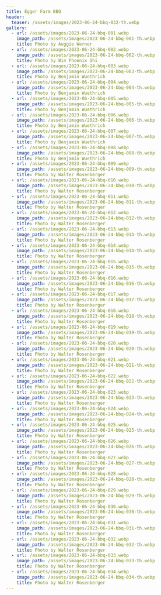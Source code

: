 ```yaml
---
title: Egger Farm BBQ
header:
  teaser: /assets/images/2023-06-24-bbq-032-th.webp
gallery:
  - url: /assets/images/2023-06-24-bbq-001.webp
    image_path: /assets/images/2023-06-24-bbq-001-th.webp
    title: Photo by Auggie Werner
  - url: /assets/images/2023-06-24-bbq-002.webp
    image_path: /assets/images/2023-06-24-bbq-002-th.webp
    title: Photo by Bin Phoenix Shi
  - url: /assets/images/2023-06-24-bbq-003.webp
    image_path: /assets/images/2023-06-24-bbq-003-th.webp
    title: Photo by Benjamin Wuethrich
  - url: /assets/images/2023-06-24-bbq-004.webp
    image_path: /assets/images/2023-06-24-bbq-004-th.webp
    title: Photo by Benjamin Wuethrich
  - url: /assets/images/2023-06-24-bbq-005.webp
    image_path: /assets/images/2023-06-24-bbq-005-th.webp
    title: Photo by Benjamin Wuethrich
  - url: /assets/images/2023-06-24-bbq-006.webp
    image_path: /assets/images/2023-06-24-bbq-006-th.webp
    title: Photo by Benjamin Wuethrich
  - url: /assets/images/2023-06-24-bbq-007.webp
    image_path: /assets/images/2023-06-24-bbq-007-th.webp
    title: Photo by Benjamin Wuethrich
  - url: /assets/images/2023-06-24-bbq-008.webp
    image_path: /assets/images/2023-06-24-bbq-008-th.webp
    title: Photo by Benjamin Wuethrich
  - url: /assets/images/2023-06-24-bbq-009.webp
    image_path: /assets/images/2023-06-24-bbq-009-th.webp
    title: Photo by Walter Rosenberger
  - url: /assets/images/2023-06-24-bbq-010.webp
    image_path: /assets/images/2023-06-24-bbq-010-th.webp
    title: Photo by Walter Rosenberger
  - url: /assets/images/2023-06-24-bbq-011.webp
    image_path: /assets/images/2023-06-24-bbq-011-th.webp
    title: Photo by Walter Rosenberger
  - url: /assets/images/2023-06-24-bbq-012.webp
    image_path: /assets/images/2023-06-24-bbq-012-th.webp
    title: Photo by Walter Rosenberger
  - url: /assets/images/2023-06-24-bbq-013.webp
    image_path: /assets/images/2023-06-24-bbq-013-th.webp
    title: Photo by Walter Rosenberger
  - url: /assets/images/2023-06-24-bbq-014.webp
    image_path: /assets/images/2023-06-24-bbq-014-th.webp
    title: Photo by Walter Rosenberger
  - url: /assets/images/2023-06-24-bbq-015.webp
    image_path: /assets/images/2023-06-24-bbq-015-th.webp
    title: Photo by Walter Rosenberger
  - url: /assets/images/2023-06-24-bbq-016.webp
    image_path: /assets/images/2023-06-24-bbq-016-th.webp
    title: Photo by Walter Rosenberger
  - url: /assets/images/2023-06-24-bbq-017.webp
    image_path: /assets/images/2023-06-24-bbq-017-th.webp
    title: Photo by Walter Rosenberger
  - url: /assets/images/2023-06-24-bbq-018.webp
    image_path: /assets/images/2023-06-24-bbq-018-th.webp
    title: Photo by Walter Rosenberger
  - url: /assets/images/2023-06-24-bbq-019.webp
    image_path: /assets/images/2023-06-24-bbq-019-th.webp
    title: Photo by Walter Rosenberger
  - url: /assets/images/2023-06-24-bbq-020.webp
    image_path: /assets/images/2023-06-24-bbq-020-th.webp
    title: Photo by Walter Rosenberger
  - url: /assets/images/2023-06-24-bbq-021.webp
    image_path: /assets/images/2023-06-24-bbq-021-th.webp
    title: Photo by Walter Rosenberger
  - url: /assets/images/2023-06-24-bbq-022.webp
    image_path: /assets/images/2023-06-24-bbq-022-th.webp
    title: Photo by Walter Rosenberger
  - url: /assets/images/2023-06-24-bbq-023.webp
    image_path: /assets/images/2023-06-24-bbq-023-th.webp
    title: Photo by Walter Rosenberger
  - url: /assets/images/2023-06-24-bbq-024.webp
    image_path: /assets/images/2023-06-24-bbq-024-th.webp
    title: Photo by Walter Rosenberger
  - url: /assets/images/2023-06-24-bbq-025.webp
    image_path: /assets/images/2023-06-24-bbq-025-th.webp
    title: Photo by Walter Rosenberger
  - url: /assets/images/2023-06-24-bbq-026.webp
    image_path: /assets/images/2023-06-24-bbq-026-th.webp
    title: Photo by Walter Rosenberger
  - url: /assets/images/2023-06-24-bbq-027.webp
    image_path: /assets/images/2023-06-24-bbq-027-th.webp
    title: Photo by Walter Rosenberger
  - url: /assets/images/2023-06-24-bbq-028.webp
    image_path: /assets/images/2023-06-24-bbq-028-th.webp
    title: Photo by Walter Rosenberger
  - url: /assets/images/2023-06-24-bbq-029.webp
    image_path: /assets/images/2023-06-24-bbq-029-th.webp
    title: Photo by Walter Rosenberger
  - url: /assets/images/2023-06-24-bbq-030.webp
    image_path: /assets/images/2023-06-24-bbq-030-th.webp
    title: Photo by Walter Rosenberger
  - url: /assets/images/2023-06-24-bbq-031.webp
    image_path: /assets/images/2023-06-24-bbq-031-th.webp
    title: Photo by Walter Rosenberger
  - url: /assets/images/2023-06-24-bbq-032.webp
    image_path: /assets/images/2023-06-24-bbq-032-th.webp
    title: Photo by Walter Rosenberger
  - url: /assets/images/2023-06-24-bbq-033.webp
    image_path: /assets/images/2023-06-24-bbq-033-th.webp
    title: Photo by Walter Rosenberger
  - url: /assets/images/2023-06-24-bbq-034.webp
    image_path: /assets/images/2023-06-24-bbq-034-th.webp
    title: Photo by Walter Rosenberger
---
```

